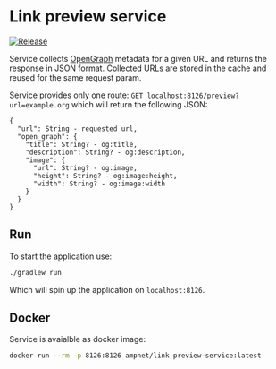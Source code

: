 # Link preview service

[![Release](https://github.com/AMPnet/link-preview-service/actions/workflows/gradle-release.yml/badge.svg?branch=master)](https://github.com/AMPnet/link-preview-service/actions/workflows/gradle-release.yml)

Service collects [OpenGraph](https://ogp.me/) metadata for a given URL and returns the response in JSON format. Collected URLs are stored in the cache and reused for the same request param.

Service provides only one route: `GET localhost:8126/preview?url=example.org` which will return the following JSON:
```
{
  "url": String - requested url,
  "open_graph": {
    "title": String? - og:title,
    "description": String? - og:description,
    "image": {
      "url": String? - og:image,
      "height": String? - og:image:height,
      "width": String? - og:image:width
    }
  }
}

```

## Run

To start the application use:
```sh
./gradlew run
```
Which will spin up the application on `localhost:8126`.

## Docker

Service is avaialble as docker image:
```sh
docker run --rm -p 8126:8126 ampnet/link-preview-service:latest
```
